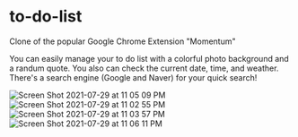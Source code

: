 # to-do-list
Clone of the popular Google Chrome Extension "Momentum"

You can easily manage your to do list with a colorful photo background and a randum quote. You also can check the current date, time, and weather. There's a search engine (Google and Naver) for your quick search! 

![Screen Shot 2021-07-29 at 11 05 09 PM](https://user-images.githubusercontent.com/88123491/127593751-3814eb66-3ab3-46c8-bef3-194a999db418.png)
![Screen Shot 2021-07-29 at 11 02 55 PM](https://user-images.githubusercontent.com/88123491/127593755-a9f6feb1-f8aa-4e78-b893-f1d2f56b7ba2.png)
![Screen Shot 2021-07-29 at 11 03 57 PM](https://user-images.githubusercontent.com/88123491/127593760-5fdc0f0f-b190-4569-be3b-2ab9ca36ec90.png)
![Screen Shot 2021-07-29 at 11 06 11 PM](https://user-images.githubusercontent.com/88123491/127593765-96d6c581-6758-4408-abba-ca01ee77a3f9.png)
